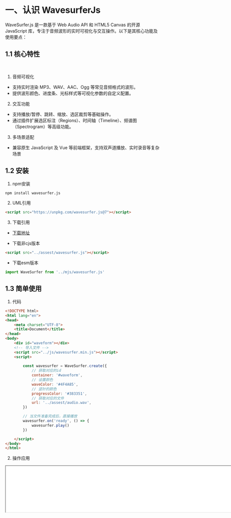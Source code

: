 # 一、认识 WavesurferJs

WaveSurfer.js 是一款基于 Web Audio API 和 HTML5 Canvas 的开源 JavaScript 库，专注于音频波形的实时可视化与交互操作。以下是其核心功能及使用要点：

## 1.1 核心特性
‌
1. 音频可视化‌

- 支持实时渲染 MP3、WAV、AAC、Ogg 等常见音频格式的波形‌。
- 提供波形颜色、进度条、光标样式等可视化参数的自定义配置‌。

2. 交互功能‌
- 支持播放/暂停、跳转、缩放、选区裁剪等基础操作‌。
- 通过插件扩展选区标注（Regions）、时间轴（Timeline）、频谱图（Spectrogram）等高级功能‌。

3. 多场景适配‌
- 兼容原生 JavaScript 及 Vue 等前端框架，支持双声道播放、实时录音等复杂场景‌


## 1.2 安装 

1. npm安装

```sh
npm install wavesurfer.js 
```

2. UML引用

```html
<script src="https://unpkg.com/wavesurfer.js@7"></script>
```

3. 下载引用

- [下载地址](https://www.jsdelivr.com/package/npm/wavesurfer.js)

- 下载非cjs版本

```html
<script src="../assest/wavesurfer.js"></script>
```

- 下载esm版本

```js
import WaveSurfer from '../mjs/wavesurfer.js'
```

## 1.3 简单使用

1. 代码

```html
<!DOCTYPE html>
<html lang="en">
<head>
    <meta charset="UTF-8">
    <title>Document</title>
</head>
<body>
    <div id="waveform"></div>
    <!-- 导入文件 -->
    <script src="../js/wavesurfer.min.js"></script>
    <script>
     
        const wavesurfer = WaveSurfer.create({
            // 获取对应的id
            container: '#waveform',
            // 设置颜色
            waveColor: '#4F4A85',
            // 竖针的颜色
            progressColor: '#383351',
            // 获取对应的文件
            url: '../assest/audio.wav',
        })

        // 当文件准备完成后，直接播放
        wavesurfer.on('ready', () => {
            wavesurfer.play()
        })

    </script>
</body>
</html>
```

2. 操作应用

<iframe src="/script/plugin/WavesurferJs/html/01.html" width="900" height="150"></iframe>